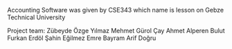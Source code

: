 Accounting Software was given by CSE343 which name is lesson on Gebze Technical University

Project team:
Zübeyde Özge Yılmaz
Mehmet Gürol Çay
Ahmet Alperen Bulut
Furkan Erdöl
Şahin Eğilmez
Emre Bayram
Arif Doğru
